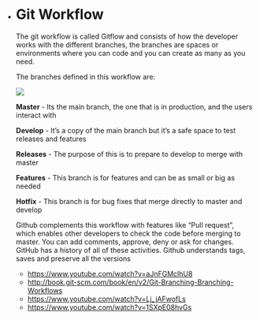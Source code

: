 
- # Git Workflow

  The git workflow is called Gitflow and consists of how the developer works with the different branches, the branches are spaces or environments where you can code and you can create as many as you need.

  The branches defined in this workflow are:

  ![](https://david-estevez.gitbooks.io/the-git-the-bad-and-the-ugly/content/assets/gitflow.svg)

  **Master**  - Its the main branch, the one that is in production, and the users interact with

  **Develop** - It’s a copy of the main branch but it’s a safe space to test releases and features

  **Releases** - The purpose of this is to prepare to develop to merge with master

  **Features** - This branch is for features and can be as small or big as needed

  **Hotfix** -  This branch is for bug fixes that merge directly to master and develop 


  Github complements this workflow with features like “Pull request”, which enables other developers to check the code before merging to master. You can add comments, approve, deny or ask for changes. GitHub has a history of all of these activities. Github understands tags, saves and preserve all the versions


  - https://www.youtube.com/watch?v=aJnFGMclhU8
  - http://book.git-scm.com/book/en/v2/Git-Branching-Branching-Workflows
  - https://www.youtube.com/watch?v=Lj_jAFwofLs
  - https://www.youtube.com/watch?v=1SXpE08hvGs